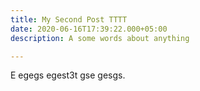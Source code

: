 ```yaml
---
title: My Second Post TTTT
date: 2020-06-16T17:39:22.000+05:00
description: A some words about anything

---
```

E egegs egest3t gse gesgs.